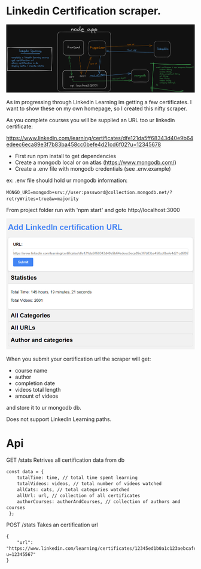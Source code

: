# Linkedin Certification scraper.

![idea](/idea.png)

As im progressing through Linkedin Learning im getting a few certificates. I want to show these on my own homepage, so I created this nifty scraper.

As you complete courses you will be supplied an URL too ur linkedin certificate:

https://www.linkedin.com/learning/certificates/dfe121da5ff68343d40e9b64edeec6eca89e3f7b83ba458cc0befe4d21cd6f02?u=12345678

- First run npm install to get dependencies
- Create a mongodb local or on atlas (https://www.mongodb.com/)
- Create a .env file with mongodb credentials (see .env.example)

ex: .env file should hold ur mongodb information:

`MONGO_URI=mongodb+srv://user:password@collection.mongodb.net/?retryWrites=true&w=majority`

From project folder run with 'npm start' and goto http://localhost:3000

![frontend](/frontend.png)

When you submit your certification url the scraper will get:

- course name
- author
- completion date
- videos total length
- amount of videos

and store it to ur mongodb db. 

Does not support LinkedIn Learning paths.

# Api

GET /stats
Retrives all certification data from db

```
const data = {
    totalTime: time, // total time spent learning
    totalVideos: videos, // total number of videos watched
    allCats: cats, // total categories watched
    allUrl: url, // collection of all certificates
    authorCourses: authorAndCourses, // collection of authors and courses
 };
```

POST /stats
Takes an certification url

```
{
    "url": "https://www.linkedin.com/learning/certificates/12345ed1b0a1c123aebcafea123453af5ff8d531671cd6bfe709326cd7033ce7?u=12345567"
}
```

